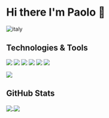 # Hi there I'm Paolo 👋
![italy](https://img.shields.io/badge/from-italy-2bbc8a)

## Technologies & Tools
![](https://img.shields.io/badge/OS-Windows-informational?style=flat&logo=Windows&logoColor=white&color=2bbc8a)
![](https://img.shields.io/badge/OS-Linux-informational?style=flat&logo=linux&logoColor=white&color=2bbc8a)
![](https://img.shields.io/badge/Editor-Visual_Studio_Code-informational?style=flat&logo=visual-studio-code&logoColor=white&color=2bbc8a)
![](https://img.shields.io/badge/Code-JavaScript-informational?style=flat&logo=javascript&logoColor=white&color=2bbc8a)
![](https://img.shields.io/badge/Framework-Bootstrap-informational?style=flat&logo=bootstrap&logoColor=white&color=2bbc8a)
![](https://img.shields.io/badge/Framework-Laravel-informational?style=flat&logo=laravel&logoColor=white&color=2bbc8a)

![](https://img.shields.io/badge/Bootstrap?color=2bbc8a&label=Framework&logo=bootstrap)


## GitHub Stats

<a href="https://github.com/PaoloFrancesco-Marino/PaoloFrancesco-Marino">
  <img align="center" src="https://github-readme-stats.vercel.app/api/top-langs/?username=PaoloFrancesco-Marino&title_color=2bbc8a&text_color=c9cacc&icon_color=2bbc8a&bg_color=282a36&hide=html" />
</a>
<a href="https://github.com/PaoloFrancesco-Marino/PaoloFrancesco-Marino">
  <img align="center" src="https://github-readme-stats.vercel.app/api?username=PaoloFrancesco-Marino&show_icons=true&line_height=27&count_private=true&&title_color=2bbc8a&text_color=c9cacc&icon_color=2bbc8a&bg_color=282a36"/>
</a>

<!--
**PaoloFrancesco-Marino/PaoloFrancesco-Marino** is a ✨ _special_ ✨ repository because its `README.md` (this file) appears on your GitHub profile.

Here are some ideas to get you started:

- 🔭 I’m currently working on ...
- 🌱 I’m currently learning ...
- 👯 I’m looking to collaborate on ...
- 🤔 I’m looking for help with ...
- 💬 Ask me about ...
- 📫 How to reach me: ...
- 😄 Pronouns: ...
- ⚡ Fun fact: ...
-->
